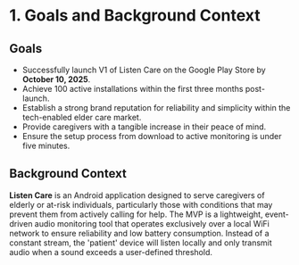 # 1. Goals and Background Context

## Goals

- Successfully launch V1 of Listen Care on the Google Play Store by **October 10, 2025**.
- Achieve 100 active installations within the first three months post-launch.
- Establish a strong brand reputation for reliability and simplicity within the tech-enabled elder care market.
- Provide caregivers with a tangible increase in their peace of mind.
- Ensure the setup process from download to active monitoring is under five minutes.

## Background Context

**Listen Care** is an Android application designed to serve caregivers of elderly or at-risk individuals, particularly those with conditions that may prevent them from actively calling for help. The MVP is a lightweight, event-driven audio monitoring tool that operates exclusively over a local WiFi network to ensure reliability and low battery consumption. Instead of a constant stream, the 'patient' device will listen locally and only transmit audio when a sound exceeds a user-defined threshold.
